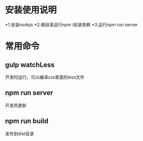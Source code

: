 安装使用说明
===========
*1.安装nodejs
*2.根目录运行npm i安装依赖
*3.运行npm run server

常用命令
===========
## gulp watchLess
开发时运行，可以编译css里面的less文件

## npm run server
开发热更新

## npm run build
发布到dist目录
